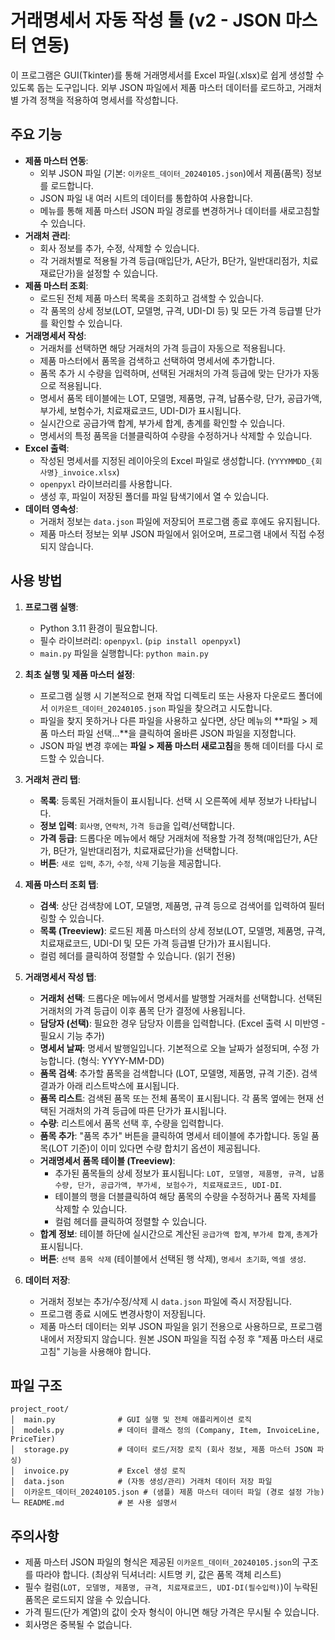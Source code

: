 # 거래명세서 자동 작성 툴 (v2 - JSON 마스터 연동)

이 프로그램은 GUI(Tkinter)를 통해 거래명세서를 Excel 파일(.xlsx)로 쉽게 생성할 수 있도록 돕는 도구입니다.
외부 JSON 파일에서 제품 마스터 데이터를 로드하고, 거래처별 가격 정책을 적용하여 명세서를 작성합니다.

## 주요 기능

- **제품 마스터 연동**:
    - 외부 JSON 파일 (기본: `이카운트_데이터_20240105.json`)에서 제품(품목) 정보를 로드합니다.
    - JSON 파일 내 여러 시트의 데이터를 통합하여 사용합니다.
    - 메뉴를 통해 제품 마스터 JSON 파일 경로를 변경하거나 데이터를 새로고침할 수 있습니다.
- **거래처 관리**:
    - 회사 정보를 추가, 수정, 삭제할 수 있습니다.
    - 각 거래처별로 적용될 가격 등급(매입단가, A단가, B단가, 일반대리점가, 치료재료단가)을 설정할 수 있습니다.
- **제품 마스터 조회**:
    - 로드된 전체 제품 마스터 목록을 조회하고 검색할 수 있습니다.
    - 각 품목의 상세 정보(LOT, 모델명, 규격, UDI-DI 등) 및 모든 가격 등급별 단가를 확인할 수 있습니다.
- **거래명세서 작성**:
    - 거래처를 선택하면 해당 거래처의 가격 등급이 자동으로 적용됩니다.
    - 제품 마스터에서 품목을 검색하고 선택하여 명세서에 추가합니다.
    - 품목 추가 시 수량을 입력하며, 선택된 거래처의 가격 등급에 맞는 단가가 자동으로 적용됩니다.
    - 명세서 품목 테이블에는 LOT, 모델명, 제품명, 규격, 납품수량, 단가, 공급가액, 부가세, 보험수가, 치료재료코드, UDI-DI가 표시됩니다.
    - 실시간으로 공급가액 합계, 부가세 합계, 총계를 확인할 수 있습니다.
    - 명세서의 특정 품목을 더블클릭하여 수량을 수정하거나 삭제할 수 있습니다.
- **Excel 출력**:
    - 작성된 명세서를 지정된 레이아웃의 Excel 파일로 생성합니다. (`YYYYMMDD_{회사명}_invoice.xlsx`)
    - `openpyxl` 라이브러리를 사용합니다.
    - 생성 후, 파일이 저장된 폴더를 파일 탐색기에서 열 수 있습니다.
- **데이터 영속성**:
    - 거래처 정보는 `data.json` 파일에 저장되어 프로그램 종료 후에도 유지됩니다.
    - 제품 마스터 정보는 외부 JSON 파일에서 읽어오며, 프로그램 내에서 직접 수정되지 않습니다.

## 사용 방법

1.  **프로그램 실행**:
    *   Python 3.11 환경이 필요합니다.
    *   필수 라이브러리: `openpyxl`. (`pip install openpyxl`)
    *   `main.py` 파일을 실행합니다: `python main.py`

2.  **최초 실행 및 제품 마스터 설정**:
    *   프로그램 실행 시 기본적으로 현재 작업 디렉토리 또는 사용자 다운로드 폴더에서 `이카운트_데이터_20240105.json` 파일을 찾으려고 시도합니다.
    *   파일을 찾지 못하거나 다른 파일을 사용하고 싶다면, 상단 메뉴의 **파일 > 제품 마스터 파일 선택...**을 클릭하여 올바른 JSON 파일을 지정합니다.
    *   JSON 파일 변경 후에는 **파일 > 제품 마스터 새로고침**을 통해 데이터를 다시 로드할 수 있습니다.

3.  **거래처 관리 탭**:
    *   **목록**: 등록된 거래처들이 표시됩니다. 선택 시 오른쪽에 세부 정보가 나타납니다.
    *   **정보 입력**: `회사명`, `연락처`, `가격 등급`을 입력/선택합니다.
    *   **가격 등급**: 드롭다운 메뉴에서 해당 거래처에 적용할 가격 정책(매입단가, A단가, B단가, 일반대리점가, 치료재료단가)을 선택합니다.
    *   **버튼**: `새로 입력`, `추가`, `수정`, `삭제` 기능을 제공합니다.

4.  **제품 마스터 조회 탭**:
    *   **검색**: 상단 검색창에 LOT, 모델명, 제품명, 규격 등으로 검색어를 입력하여 필터링할 수 있습니다.
    *   **목록 (Treeview)**: 로드된 제품 마스터의 상세 정보(LOT, 모델명, 제품명, 규격, 치료재료코드, UDI-DI 및 모든 가격 등급별 단가)가 표시됩니다.
    *   컬럼 헤더를 클릭하여 정렬할 수 있습니다. (읽기 전용)

5.  **거래명세서 작성 탭**:
    *   **거래처 선택**: 드롭다운 메뉴에서 명세서를 발행할 거래처를 선택합니다. 선택된 거래처의 가격 등급이 이후 품목 단가 결정에 사용됩니다.
    *   **담당자 (선택)**: 필요한 경우 담당자 이름을 입력합니다. (Excel 출력 시 미반영 - 필요시 기능 추가)
    *   **명세서 날짜**: 명세서 발행일입니다. 기본적으로 오늘 날짜가 설정되며, 수정 가능합니다. (형식: YYYY-MM-DD)
    *   **품목 검색**: 추가할 품목을 검색합니다 (LOT, 모델명, 제품명, 규격 기준). 검색 결과가 아래 리스트박스에 표시됩니다.
    *   **품목 리스트**: 검색된 품목 또는 전체 품목이 표시됩니다. 각 품목 옆에는 현재 선택된 거래처의 가격 등급에 따른 단가가 표시됩니다.
    *   **수량**: 리스트에서 품목 선택 후, 수량을 입력합니다.
    *   **품목 추가**: "품목 추가" 버튼을 클릭하여 명세서 테이블에 추가합니다. 동일 품목(LOT 기준)이 이미 있다면 수량 합치기 옵션이 제공됩니다.
    *   **거래명세서 품목 테이블 (Treeview)**:
        *   추가된 품목들의 상세 정보가 표시됩니다: `LOT, 모델명, 제품명, 규격, 납품수량, 단가, 공급가액, 부가세, 보험수가, 치료재료코드, UDI-DI`.
        *   테이블의 행을 더블클릭하여 해당 품목의 수량을 수정하거나 품목 자체를 삭제할 수 있습니다.
        *   컬럼 헤더를 클릭하여 정렬할 수 있습니다.
    *   **합계 정보**: 테이블 하단에 실시간으로 계산된 `공급가액 합계`, `부가세 합계`, `총계`가 표시됩니다.
    *   **버튼**: `선택 품목 삭제` (테이블에서 선택된 행 삭제), `명세서 초기화`, `엑셀 생성`.

6.  **데이터 저장**:
    *   거래처 정보는 추가/수정/삭제 시 `data.json` 파일에 즉시 저장됩니다.
    *   프로그램 종료 시에도 변경사항이 저장됩니다.
    *   제품 마스터 데이터는 외부 JSON 파일을 읽기 전용으로 사용하므로, 프로그램 내에서 저장되지 않습니다. 원본 JSON 파일을 직접 수정 후 "제품 마스터 새로고침" 기능을 사용해야 합니다.

## 파일 구조

```
project_root/
│  main.py              # GUI 실행 및 전체 애플리케이션 로직
│  models.py            # 데이터 클래스 정의 (Company, Item, InvoiceLine, PriceTier)
│  storage.py           # 데이터 로드/저장 로직 (회사 정보, 제품 마스터 JSON 파싱)
│  invoice.py           # Excel 생성 로직
│  data.json            # (자동 생성/관리) 거래처 데이터 저장 파일
│  이카운트_데이터_20240105.json # (샘플) 제품 마스터 데이터 파일 (경로 설정 가능)
└─ README.md            # 본 사용 설명서
```

## 주의사항
- 제품 마스터 JSON 파일의 형식은 제공된 `이카운트_데이터_20240105.json`의 구조를 따라야 합니다. (최상위 딕셔너리: 시트명 키, 값은 품목 객체 리스트)
- 필수 컬럼(`LOT, 모델명, 제품명, 규격, 치료재료코드, UDI-DI(필수입력)`)이 누락된 품목은 로드되지 않을 수 있습니다.
- 가격 필드(단가 계열)의 값이 숫자 형식이 아니면 해당 가격은 무시될 수 있습니다.
- 회사명은 중복될 수 없습니다.
